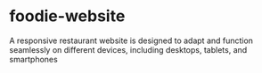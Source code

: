 # foodie-website
A responsive restaurant website is designed to adapt and function seamlessly on different devices, including desktops, tablets, and smartphones

